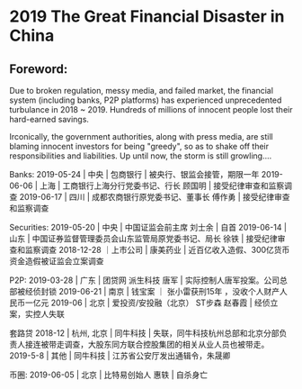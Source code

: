 # 2019 The Great Financial Disaster in China

## Foreword: 
Due to broken regulation, messy media, and failed market, the financial system (including banks, P2P platforms) has experienced unprecedented turbulance in 2018 ~ 2019. 
Hundreds of millions of innocent people lost their hard-earned savings. 

Irconically, the government authorities, along with press media, are still blaming innocent investors for being "greedy", so as to shake off their responsibilities and liabilities. 
Up until now, the storm is still growling....

Banks:
2019-05-24 | 中央 | 包商银行 | 被央行、银监会接管，期限一年
2019-06-06 | 上海 | 工商银行上海分行党委书记、行长 顾国明 | 接受纪律审查和监察调查
2019-06-17 | 四川 | 成都农商银行原党委书记、董事长 傅作勇 | 接受纪律审查和监察调查

Securities:
2019-05-20 | 中央 | 中国证监会前主席 刘士余 | 自首
2019-06-14 | 山东 | 中国证券监督管理委员会山东监管局原党委书记、局长 徐铁 | 接受纪律审查和监察调查
2018-12-28 ｜上市公司 | 康美药业 | 近百亿收入造假、300亿货币资金造假被证监会立案调查

P2P: 
2019-03-28 | 广东 | 团贷网 派生科技 唐军 | 实际控制人唐军投案。公司总部被经侦封锁
2019-06-21 | 南京 | 钱宝案 ｜ 张小雷获刑15年 ，没收个人财产人民币一亿元
2019-06 | 北京 | 爱投资/安投融（北京） ST步森 赵春霞 | 经侦立案，实控人失联

套路贷
2018-12 | 杭州, 北京 | 同牛科技 | 失联，同牛科技杭州总部和北京分部负责人接连被带走调查，大股东同方联合控股集团的相关从业人员也被带走。
2019-5-8 | 其他 | 同牛科技 | 江苏省公安厅发出通辑令，朱晟卿

币圈: 
2019-06-05 | 北京 | 比特易创始人 惠轶 | 自杀身亡


